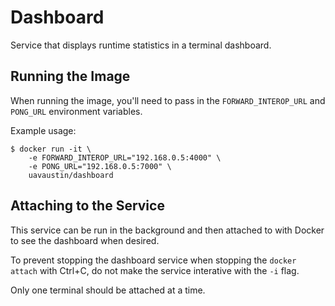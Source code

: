 # Dashboard

Service that displays runtime statistics in a terminal dashboard.

## Running the Image

When running the image, you'll need to pass in the `FORWARD_INTEROP_URL` and
`PONG_URL` environment variables.

Example usage:

```
$ docker run -it \
    -e FORWARD_INTEROP_URL="192.168.0.5:4000" \
    -e PONG_URL="192.168.0.5:7000" \
    uavaustin/dashboard
```

## Attaching to the Service

This service can be run in the background and then attached to with Docker to
see the dashboard when desired.

To prevent stopping the dashboard service when stopping the `docker attach`
with Ctrl+C, do not make the service interative with the `-i` flag.

Only one terminal should be attached at a time.
